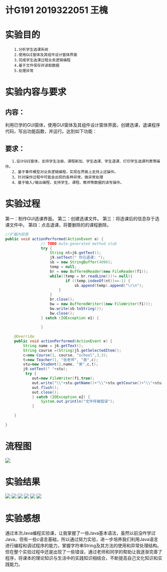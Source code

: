 # 计G191 2019322051 王槐
# 实验目的
        1.分析学生选课系统
        2.使用GUI窗体及其组件设计窗体界面
        3.完成学生选课过程业务逻辑编程
        4.基于文件保存并读取数据
        5.处理异常

# 实验内容与要求
## 内容：
利用已学的GUI窗体，使用GUI窗体及其组件设计窗体界面，创建选课，退课程序代码，写出功能函数，并运行。达到如下功能：
## 要求：
       1.设计GUI窗体，支持学生注册、课程新加、学生选课、学生退课、打印学生选课列表等操作。
       2、基于事件模型对业务逻辑编程，实现在界面上支持上述操作。
       3、针对操作过程中可能会出现的各种异常，做异常处理
       4、基于输入/输出编程，支持学生、课程、教师等数据的读写操作。

# 实验过程
第一：制作GUI选课界面。
第二：创建选课文件。
第三：将选课后的信息存于选课文件中。
第四：点击退课，将要删除的的课程删除。
```java
//扩展内部类
public void actionPerformed(ActionEvent e) {
				// TODO Auto-generated method stub
				try {
					String nt=j6.getText();
					j9.setText(" 你已退课: ");				
					sb = new StringBuffer(4096);
					temp = null;
					br = new BufferedReader(new FileReader(f1)); 
					while((temp = br.readLine())!= null){ 
					       if ((temp.indexOf(nt))==-1) {
					    	   sb.append(temp).append("\r\n");
						}       
					} 
					br.close(); 
					bw = new BufferedWriter((new FileWriter(f1))); 
					bw.write(sb.toString()); 
					bw.close();
				} catch (IOException e1) {
				
				}
	
	@Override
	public void actionPerformed(ActionEvent e) {
		String name = j6.getText();
		String course =(String)j5.getSelectedItem();
		c=new Course(1, course, "school",3,3);
		t=new Teacher(1, "张老师", "男",c);
		stu=new Student(1,name, "男",c,t);	   
      	j9.setText(" "+stu);
      	 try {
   	    	out=new FileWriter(f1,true);
   	    	out.write("\\"+stu.getName()+"\\"+stu.getCourse()+"\\"+stu.getTeather()+"\n");
   	    	out.flush();
   	    	out.close();
			} catch (IOException e2) {
				System.out.println("文件传输错误");
			}
		
	}
    
}
```
# 流程图
![](https://github.com/WangHuai0511/wanghuailxx/blob/master/流程图.png)
# 实验结果
![](https://github.com/WangHuai0511/wanghuailxx/blob/master/1.png)
![](https://github.com/WangHuai0511/wanghuailxx/blob/master/2.png)
![](https://github.com/WangHuai0511/wanghuailxx/blob/master/3.png)
![](https://github.com/WangHuai0511/wanghuailxx/blob/master/4.png)
![](https://github.com/WangHuai0511/wanghuailxx/blob/master/5.png)
![](https://github.com/WangHuai0511/wanghuailxx/blob/master/6.png)
# 实验感想
通过本次Java编程实验课，让我掌握了一些Java基本语法，虽然以前没咋学过Java，但有一些c语言基础，所以通过努力实验，进一步培养我们利用Java语言进行编程和调试程序的能力，掌握字符串String及其方法的使用和异常处理结构。但在整个实验过程中还是出现了一些错误，通过老师和同学的帮助让我逐渐完善了程序，将课本的理论知识与生活中的实践知识相结合，不断提高自己文化知识和实践能力。

